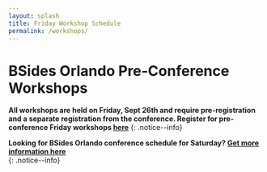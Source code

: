 ```yaml
---
layout: splash
title: Friday Workshop Schedule
permalink: /workshops/
---
```


# BSides Orlando Pre-Conference Workshops

**All workshops are held on Friday, Sept 26th and require pre-registration and a separate registration from the conference. Register for pre-conference Friday workshops [here](https://www.eventbrite.com/e/bsides-orlando-2025-workshops-tickets-1618524072069)**
{: .notice--info}

<script type="text/javascript" src="https://sessionize.com/api/v2/zhy4jd09/view/Sessions"></script>

**Looking for BSides Orlando conference schedule for Saturday? [Get more information here](/schedule.md)**  
{: .notice--info}
